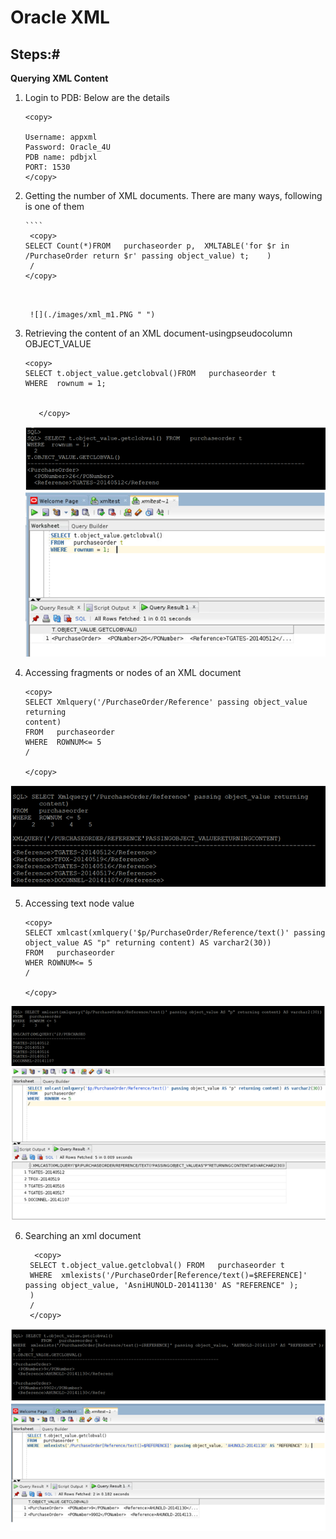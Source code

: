 # Oracle XML 

 

## Steps:#

**Querying XML Content**
 
1. Login to PDB: Below are the details
   
     ````
    <copy>

   Username: appxml
   Password: Oracle_4U
   PDB name: pdbjxl
   PORT: 1530
    </copy>
    ````

2. Getting the number of XML documents. There are many ways, following is one of them
   
       ````
        <copy>
       SELECT Count(*)FROM   purchaseorder p,  XMLTABLE('for $r in /PurchaseOrder return $r' passing object_value) t;    )
        /
       </copy>
    ````

      
     ![](./images/xml_m1.PNG " ")

3. Retrieving the content of an XML document-usingpseudocolumn OBJECT_VALUE

    
    ````
    <copy>
    SELECT t.object_value.getclobval()FROM   purchaseorder t
    WHERE  rownum = 1;  

 
       </copy>
    ````
      ![](./images/xml_query_m2.PNG " ")
     ![](./images/xml_m2.PNG " ")

4.  Accessing fragments or nodes of an XML document
 
    
    ````
    <copy>
    SELECT Xmlquery('/PurchaseOrder/Reference' passing object_value returning
    content)
    FROM   purchaseorder
    WHERE  ROWNUM<= 5
    /
    
    </copy>
    ````

  ![](./images/xml_m3.PNG " ")

5.  Accessing text node value

    ````
    <copy>
    SELECT xmlcast(xmlquery('$p/PurchaseOrder/Reference/text()' passing object_value AS "p" returning content) AS varchar2(30))
    FROM   purchaseorder
    WHER ROWNUM<= 5
    /

    </copy>
    ````

   ![](./images/xml_m4.PNG " ")
   ![](./images/xml_query_meth4.PNG " ")

6. Searching an xml document
   
      ````
        <copy>
       SELECT t.object_value.getclobval() FROM   purchaseorder t 
       WHERE  xmlexists('/PurchaseOrder[Reference/text()=$REFERENCE]' passing object_value, 'AsniHUNOLD-20141130' AS "REFERENCE" );
       )
       /
       </copy>
    ````
    
 ![](./images/xml_query_meth5.PNG " ")
 ![](./images/xml_m5.PNG " ")
        
